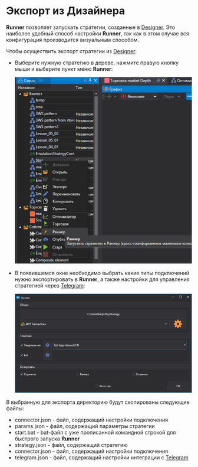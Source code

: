# Экспорт из Дизайнера

**Runner** позволяет запускать стратегии, созданные в [Designer](../designer.md). Это наиболее удобный способ настройки **Runner**, так как в этом случае вся конфигурация производится визуальным способом.

Чтобы осуществить экспорт стратегии из [Designer](../designer.md):

- Выберите нужную стратегию в дереве, нажмите правую кнопку мыши и выберите пункт меню **Runner**:

  ![Designer_Runner_1](../../images/designer_runner_1.png)

- В появившемся окне необходимо выбрать какие типы подключений нужно экспортировать в **Runner**, а также настройки для управления стратегией через [Telegram](../telegram_services.md):

  ![Designer_Runner_1](../../images/designer_runner_2.png)

В выбранную для экспорта директорию будут скопированы следующие файлы:

- connector.json - файл, содержащий настройки подключения
- params.json - файл, содержащий параметры стратегии
- start.bat - bat-файл с уже прописанной командной строкой для быстрого запуска **Runner**
- strategy.json - файл, содержащий стратегию
- connector.json - файл, содержащий настройки подключения
- telegram.json - файл, содержащий настройки интеграции с [Telegram](../telegram_services.md)
